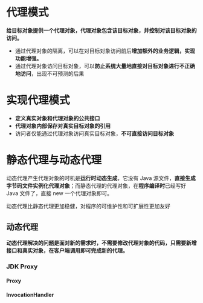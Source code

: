 # 代理模式

**给目标对象提供一个代理对象，代理对象包含该目标对象，并控制对该目标对象的访问。**

- 通过代理对象的隔离，可以在对目标对象访问前后**增加额外的业务逻辑，实现功能增强。**
- 通过代理对象访问目标对象，可以**防止系统大量地直接对目标对象进行不正确地访问**，出现不可预测的后果

# 实现代理模式

- **定义真实对象和代理对象的公共接口**
- **代理对象内部保存对真实目标对象的引用**
- 访问者仅能通过代理对象访问真实目标对象，**不可直接访问目标对象**

# 静态代理与动态代理

动态代理产生代理对象的时机是**运行时动态生成**，它没有 Java 源文件，**直接生成字节码文件实例化代理对象**；而静态代理的代理对象，在**程序编译时**已经写好 Java 文件了，直接 new 一个代理对象即可。

动态代理比静态代理更加稳健，对程序的可维护性和可扩展性更加友好

## 动态代理

**动态代理解决的问题是面对新的需求时，不需要修改代理对象的代码，只需要新增接口和真实对象，在客户端调用即可完成新的代理。**

### JDK Proxy

#### Proxy

#### InvocationHandler

